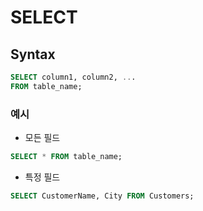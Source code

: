 # SELECT

## Syntax

```sql
SELECT column1, column2, ...
FROM table_name;
```

### 예시

- 모든 필드

```sql
SELECT * FROM table_name;
```

- 특정 필드

```sql
SELECT CustomerName, City FROM Customers;
```

